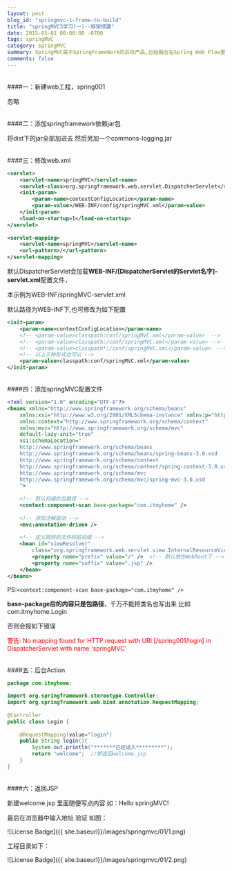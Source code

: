 ```yaml
---
layout: post
blog_id: "springmvc-1-frame-to-build"
title: "springMVC3学习(一)--框架搭建"
date: 2015-05-01 00:00:00 -0700
tags: springMVC
category: springMVC
summary: SpringMVC属于SpringFrameWork的后续产品,已经融合在Spring Web Flow里面。Spring框架提供了构建Web应用程序的全功能MVC模块。
comments: false
---
```

</br>
####一：新建web工程，spring001

忽略

</br>
####二：添加springframework依赖jar包

将dist下的jar全部加进去  然后另加一个commons-logging.jar

</br>
####三：修改web.xml

```xml
<servlet>  
    <servlet-name>springMVC</servlet-name>  
    <servlet-class>org.springframework.web.servlet.DispatcherServlet</servlet-class>  
    <init-param>  
        <param-name>contextConfigLocation</param-name>  
        <param-value>/WEB-INF/config/springMVC.xml</param-value>  
    </init-param>  
    <load-on-startup>1</load-on-startup>  
</servlet>  
  
<servlet-mapping>  
    <servlet-name>springMVC</servlet-name>  
    <url-pattern>/</url-pattern>  
</servlet-mapping>
```

默认DispatcherServlet会加载**WEB-INF/[DispatcherServlet的Servlet名字]-servlet.xml**配置文件，

本示例为WEB-INF/springMVC-servlet.xml

默认路径为WEB-INF下,也可修改为如下配置

```xml
<init-param>  
    <param-name>contextConfigLocation</param-name>  
    <!-- <param-value>classpath:conf/springMVC.xml</param-value>  -->  
    <!-- <param-value>classpath:/conf/springMVC.xml</param-value> -->  
    <!-- <param-value>classpath*:/conf/springMVC.xml</param-value>  -->  
    <!-- 以上三种形式也可以 -->  
    <param-value>classpath:conf/springMVC.xml</param-value>  
</init-param>
```

</br>
####四：添加springMVC配置文件

```xml
<?xml version="1.0" encoding="UTF-8"?>  
<beans xmlns="http://www.springframework.org/schema/beans"  
    xmlns:xsi="http://www.w3.org/2001/XMLSchema-instance" xmlns:p="http://www.springframework.org/schema/p"  
    xmlns:context="http://www.springframework.org/schema/context"  
    xmlns:mvc="http://www.springframework.org/schema/mvc"  
    default-lazy-init="true"  
    xsi:schemaLocation="    
    http://www.springframework.org/schema/beans     
    http://www.springframework.org/schema/beans/spring-beans-3.0.xsd    
    http://www.springframework.org/schema/context    
    http://www.springframework.org/schema/context/spring-context-3.0.xsd    
    http://www.springframework.org/schema/mvc    
    http://www.springframework.org/schema/mvc/spring-mvc-3.0.xsd    
    ">  
  
    <!-- 默认扫描的包路径 -->  
    <context:component-scan base-package="com.itmyhome" />  
  
    <!-- 添加注解驱动 -->  
    <mvc:annotation-driven />  
  
    <!-- 定义跳转的文件的前后缀 -->  
    <bean id="viewResolver"  
        class="org.springframework.web.servlet.view.InternalResourceViewResolver">  
        <property name="prefix" value="/" />  <!-- 默认放在WebRoot下 -->  
        <property name="suffix" value=".jsp" />   
    </bean>  
</beans>
```

PS:`<context:component-scan base-package="com.itmyhome" />`

**base-package后的内容只是包路径**，千万不能把类名也写出来 比如com.itmyhome.Login

否则会报如下错误

<span style="color:red">警告: No mapping found for HTTP request with URI [/spring001/login] in DispatcherServlet with name 'springMVC'</span>

</br>
####五：后台Action

```java
package com.itmyhome;  
  
import org.springframework.stereotype.Controller;  
import org.springframework.web.bind.annotation.RequestMapping;  
  
@Controller  
public class Login {  
  
    @RequestMapping(value="login")  
    public String login(){  
        System.out.println("*******已经进入*********");  
        return "welcome";  //即返回welcome.jsp  
    }  
}
```

</br>
####六：返回JSP

新建welcome.jsp 里面随便写点内容 如：Hello springMVC!

最后在浏览器中输入地址 验证 如图：

![License Badge]({{ site.baseurl}}/images/springmvc/01/1.png)

工程目录如下：

![License Badge]({{ site.baseurl}}/images/springmvc/01/2.png)

</br>